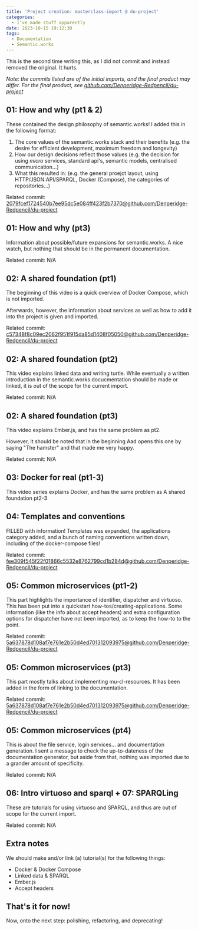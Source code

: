 ```yaml
---
title: 'Project creation: masterclass-import @ du-project'
categories:
  - I've made stuff apparently
date: 2023-10-15 19:12:30
tags:
  - Documentation
  - Semantic.works
---
```


This is the second time writing this, as I did not commit and instead removed the original. It hurts.

*Note: the commits listed are of the initial imports, and the final product may differ. For the final product, see [github.com/Denperidge-Redpencil/du-project](https://github.com/Denperidge-Redpencil/du-project)*

## 01: How and why (pt1 & 2)
These contained the design philosophy of semantic.works! I added this in the following format:
1. The core values of the semantic.works stack and their benefits (e.g. the desire for efficient development, maximum freedom and longevity)
2. How our design decisions reflect those values (e.g. the decision for using *micro* services, standard api's, semantic models, centralised communication...)
3. What this resulted in: (e.g. the general proejct layout, using HTTP/JSON:API/SPARQL, Docker (Compose), the categories of repositories...)

Related commit: [2079fcef1724540b7ee95dc5e084ff423f2b7370@github.com/Denperidge-Redpencil/du-project](https://github.com/Denperidge-Redpencil/du-project/commit/2079fcef1724540b7ee95dc5e084ff423f2b7370)


## 01: How and why (pt3)
Information about possible/future expansions for semantic.works. A nice watch, but nothing that should be in the permanent documentation.

Related commit: N/A

## 02: A shared foundation (pt1)
The beginning of this video is a quick overview of Docker Compose, which is not imported.

Afterwards, however, the information about services as well as how to add it into the project is given and imported.

Related commit: [c57348f8c09ec2062f951f915da85d1408f05050@github.com/Denperidge-Redpencil/du-project](https://github.com/Denperidge-Redpencil/du-project/commit/c57348f8c09ec2062f951f915da85d1408f05050)

## 02: A shared foundation (pt2)
This video explains linked data and writing turtle. While eventually a written introduction in the semantic.works docucmentation should be made or linked, it is out of the scope for the current import.

Related commit: N/A

## 02: A shared foundation (pt3)
This video explains Ember.js, and has the same problem as pt2.

However, it should be noted that in the beginning Aad opens this one by saying "The hamster" and that made me very happy.

Related commit: N/A

## 03: Docker for real (pt1-3)
This video series explains Docker, and has the same problem as A shared foundation pt2-3 

## 04: Templates and conventions
FILLED with information! Templates was expanded, the applications category added, and a bunch of naming conventions written down, including of the docker-compose files!

Related commit: [fee309f545f22f01866c5532e8762799cd1b284d@github.com/Denperidge-Redpencil/du-project](https://github.com/Denperidge-Redpencil/du-project/commit/fee309f545f22f01866c5532e8762799cd1b284d)


## 05: Common microservices (pt1-2)
This part highlights the importance of identifier, dispatcher and virtuoso. This has been put into a quickstart how-tos/creating-applications. Some information (like the info about accept headers) and extra configuration options for dispatcher have not been imported, as to keep the how-to to the point.

Related commit: [5a637878d108af7e761e2b50d4ed701312093975@github.com/Denperidge-Redpencil/du-project](https://github.com/Denperidge-Redpencil/du-project/commit/5a637878d108af7e761e2b50d4ed701312093975)

## 05: Common microservices (pt3)
This part mostly talks about implementing mu-cl-resources. It has been added in the form of linking to the documentation.

Related commit: [5a637878d108af7e761e2b50d4ed701312093975@github.com/Denperidge-Redpencil/du-project](https://github.com/Denperidge-Redpencil/du-project/commit/5a637878d108af7e761e2b50d4ed701312093975)

## 05: Common microservices (pt4)
This is about the file service, login services... and documentation generation. I sent a message to check the up-to-dateness of the documentation generator, but aside from that, nothing was imported due to a grander amount of specificity.

Related commit: N/A

## 06: Intro virtuoso and sparql + 07: SPARQLing
These are tutorials for using virtuoso and SPARQL, and thus are out of scope for the current import.

Related commit: N/A

## Extra notes
We should make and/or link (a) tutorial(s) for the following things:
- Docker & Docker Compose
- Linked data & SPARQL
- Ember.js
- Accept headers

## That's it for now!
Now, onto the next step: polishing, refactoring, and deprecating!
